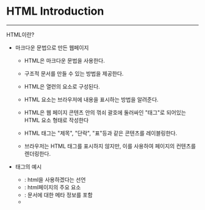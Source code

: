 # HTML Introduction

-------------------

HTML이란?

* 마크다운 문법으로 만든 웹페이지

  * HTML은 마크다운 문법을 사용한다.
  
  * 구조적 문서를 만들 수 있는 방법을 제공한다.

  * HTML은 열련의 요소로 구성된다.
  
  * HTML 요소는 브라우저에 내용을 표시하는 방법을 알려준다.
  
  * HTML은 웹 페이지 콘텐츠 안의 꺾쇠 괄호에 둘러싸인 "태그"로 되어있는 HTML 요소 형태로 작성한다
  
  * HTML 태그는 "제목", "단락", "표"등과 같은 콘텐츠를 레이블링한다.
  
  * 브라우저는 HTML 태그를 표시하지 않지만, 이를 사용하여 페이지의 컨텐츠를 렌더링한다.
  
* 태그의 예시

  * <!DOCTYPE html> : html을 사용하겠다는 선언
  
  * <html> : html페이지의 주요 요소
  
  * <head> : 문서에 대한 메타 정보를 포함
  
  * <title> : 문서의 제목
  
  * <body> : 눈에 보이는 페이지의 내용
  
  * \<h1> : 큰 제목
  
  * \<p> : 단락

# HTML Editor
------------------

HTML은 노트패드(PC), 또는 텍스트에디트(MAC)을 사용한다

확장자는 htm 인코딩은 UTF-8로 저장하면된다.

#HTML Basic
------------------

| 태그| 태그내용 |
|:---:|:---:|
|<!DOUTYPE> | 모든 HTML문서가 문서 시작시 선언하는것 |
| \<HTML> | HTML문서의 내용은 <HTML>로 시작해 </HTML>로 끝난다|
| \<body> | HTML문서의 유저 눈에 보이는 내용은 <body>와 </body>사이에 있다|
| \<h1> | HTML 제목을 정의한다 글자 크기에따라 \<h1>부터 \<h6>까지 있다|
|\<p> | HTML의 단락이다|
|\<a>| HTML에서 링크를 걸 때 사용한다 링크대상은 href에 지정되어있다.|
|\<img>|HTML에서 이미지를 걸때 사용한다 소스파일인 src 대체 텍스트 alt 넓이와 높이인 width, height가 같이 사용된다|
|\<button>| 버튼을 만들 때 사용한다|

# HTML Elements
--------------------
HTML집단은 중첩될 수 있다

모든 HTML문서는 HTML집단 중첩으로 이루어져있다

\<html>은 전체문서를 정의한다

\<html>이 시작이며 \</html>이 끝이다

\<html> 안에는 \<body>가 사용된다

\<body>의 시작부터 \</body>까지가 \<body>의 내용이며 \<h1>이나 \<p>를 사용할 수 있다

\<h1>은 제목을 정의한다 \<h1?과 \</h1>사이에 내용을 입력한다

\<p>는 단락이다 \<p>와 \</p>사이에 내용을 입력한다

종료태그를 잊어버려도 일부 태그는 작동하지만 잊지 않도록 주의

\<br>은 줄바꾸는 태그이다

HTMl은 대소문자를 구분하지 않는다

# HTML Attrivutes
---------------------

모든 HTML은 속성을 사용할 수 있으며

속성은 항상 시작 태그에 귀속된다

* href
 
  * html의 링크기능은 \<a>태그에 저장되어있으며 href 속성에 지정되어있다.
 
* src

  * 이미지 파일의 소스는 src에 저장된다.
 
* width, height

  * 각각 img의 넓이와 높이 값이다.
  
* alt

  * alt는 이미지를 표시할 수 없을때 대체 텍스트이다.
  
* style

  * style은 글자의 색, 글꼴, 크기등을 나타낸다
  
* lang

  * 사용하는 언어를 정의하는 속성이며, 검색엔진 등에서 매우 중요함
  
* title

  * \<p> 태그의 이름이다. \<p>내용에 마우스를 올려놓으면 볼 수 있다
  
속성은 소문자를 권장하며 XHTML에서는 소문자가 필수이다.

속성값 주위에 따옴표를 권장하며 XHTML에서는 필수이다.
